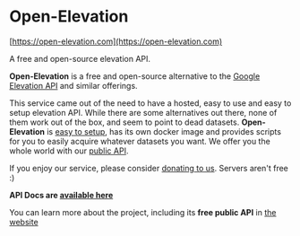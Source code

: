 # Open-Elevation

[https://open-elevation.com](https://open-elevation.com)

A free and open-source elevation API.

**Open-Elevation** is a free and open-source alternative to the [Google Elevation API](https://developers.google.com/maps/documentation/elevation/start) and similar offerings.

This service came out of the need to have a hosted, easy to use and easy to setup elevation API. While there are some alternatives out there, none of them work out of the box, and seem to point to dead datasets. <b>Open-Elevation</b> is [easy to setup](https://github.com/Jorl17/open-elevation/blob/master/docs/host-your-own.md), has its own docker image and provides scripts for you to easily acquire whatever datasets you want. We offer you the whole world with our [public API](https://github.com/Jorl17/open-elevation/blob/master/docs/api.md).

If you enjoy our service, please consider [donating to us](https://open-elevation.com#donate). Servers aren't free :)

**API Docs are [available here](https://github.com/Jorl17/open-elevation/blob/master/docs/api.md)**

You can learn more about the project, including its **free public API** in [the website](https://open-elevation.com)

